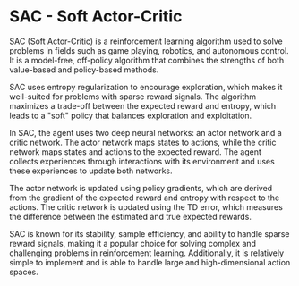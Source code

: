# SAC - Soft Actor-Critic

SAC (Soft Actor-Critic) is a reinforcement learning algorithm used to solve problems in fields such as game playing, robotics, and autonomous control. It is a model-free, off-policy algorithm that combines the strengths of both value-based and policy-based methods.

SAC uses entropy regularization to encourage exploration, which makes it well-suited for problems with sparse reward signals. The algorithm maximizes a trade-off between the expected reward and entropy, which leads to a "soft" policy that balances exploration and exploitation.

In SAC, the agent uses two deep neural networks: an actor network and a critic network. The actor network maps states to actions, while the critic network maps states and actions to the expected reward. The agent collects experiences through interactions with its environment and uses these experiences to update both networks.

The actor network is updated using policy gradients, which are derived from the gradient of the expected reward and entropy with respect to the actions. The critic network is updated using the TD error, which measures the difference between the estimated and true expected rewards.

SAC is known for its stability, sample efficiency, and ability to handle sparse reward signals, making it a popular choice for solving complex and challenging problems in reinforcement learning. Additionally, it is relatively simple to implement and is able to handle large and high-dimensional action spaces.
